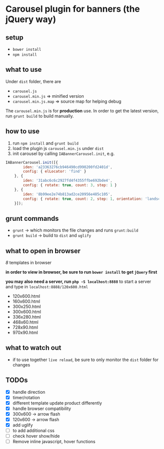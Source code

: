 # Carousel plugin for banners (the jQuery way)

## setup

* `bower install`
* `npm install`

## what to use

Under `dist` folder, there are

* `carousel.js`
* `carousel.min.js`         => minified version
* `carousel.min.js.map`     => source map for helping debug

The `carousel.min.js` is for **production** use. In order to get the latest version, run `grunt build` to build manually.

## how to use

1. run `npm install` and `grunt build`
2. load the plugin js `carousel.min.js` under `dist`
3. init carousel by calling `IABannerCarousel.init`, e.g.

```js
IABannerCarousel.init([{
        iden: 'a23363276cb946490cd990200fd2401d',
        config: { elLocator: 'find' }
    }, {
        iden: '31abc6c6c2927fd4f4355ffbe692bde4',
        config: { rotate: true, count: 3, step: 1 }
    }, {
        iden: '8b99ee2e74b813ad2ce20956e485c105',
        config: { rotate: true, count: 2, step: 1, orientation: 'landscape' }
    }]);
```

## grunt commands

* `grunt` -> which monitors the file changes and runs `grunt:build`
* `grunt build` -> build to `dist` and `uglify`

## what to open in browser

*8* templates in browser

**in order to view in browser, be sure to run `bower install` to get `jQuery` first**

**you may also need a server, run `php -S localhost:8888`** to start a server and type in `localhost:8888/120x600.html`

* 120x600.html
* 160x600.html
* 300x250.html
* 300x600.html
* 336x280.html
* 468x60.html
* 728x90.html
* 970x90.html

## what to watch out

* if to use together `live reload`, be sure to only monitor the `dist` folder for changes

## TODOs

* [x] handle direction
* [x] timer/rotation
* [x] different template update product differently
* [x] handle browser compatibility
* [x] 300x600     -> arrow flash
* [x] 120x600     -> arrow flash
* [x] add uglify
* [ ] to add additional css
* [ ] check hover show/hide
* [ ] Remove inline javascript, hover functions
